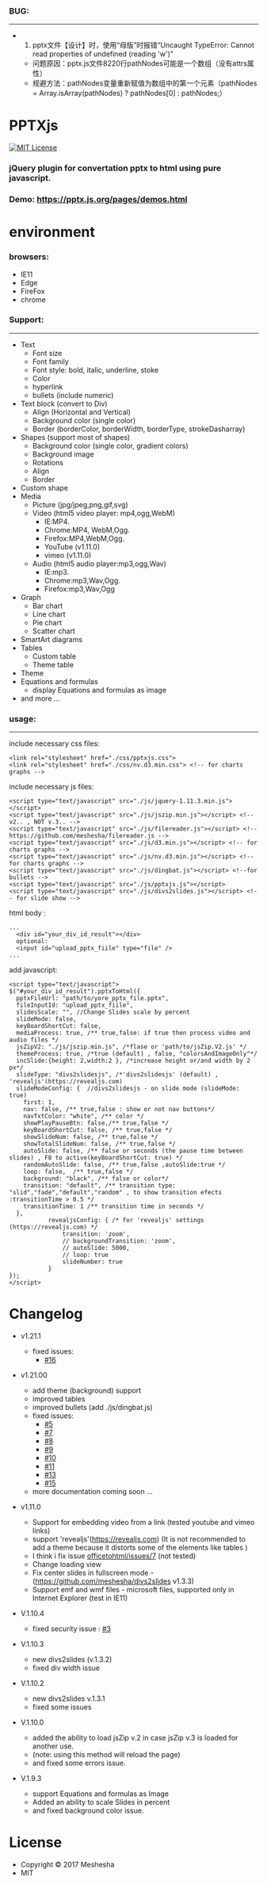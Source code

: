 ### BUG:
----
* 1. pptx文件【设计】时，使用“母版”时报错“Uncaught TypeError: Cannot read properties of undefined (reading 'w')”
  * 问题原因：pptx.js文件8220行pathNodes可能是一个数组（没有attrs属性）
  * 规避方法：pathNodes变量重新赋值为数组中的第一个元素（pathNodes = Array.isArray(pathNodes) ? pathNodes[0] : pathNodes;）

PPTXjs
==========
[![MIT License][license-image]][license-url]

[license-image]: http://img.shields.io/badge/license-MIT-blue.svg?style=flat
[license-url]: LICENSE
 
### jQuery plugin for convertation pptx to html using pure javascript.
### Demo: https://pptx.js.org/pages/demos.html

# environment
### browsers:
- IE11
- Edge
- FireFox
- chrome
### Support:
----
* Text
  * Font size
  * Font family
  * Font style: bold, italic, underline, stoke
  * Color
  * hyperlink
  * bullets (include numeric)
* Text block (convert to Div)
  * Align (Horizontal and Vertical)
  * Background color (single color)
  * Border (borderColor, borderWidth, borderType, strokeDasharray)
* Shapes (support most of shapes)
  * Background color (single color, gradient colors)
  * Background image
  * Rotations
  * Align
  * Border
* Custom shape
* Media
  * Picture (jpg/jpeg,png,gif,svg)
  * Video (html5 video player: mp4,ogg,WebM)
    * IE:MP4.
    * Chrome:MP4,	WebM,Ogg.
    * Firefox:MP4,WebM,Ogg.
    * YouTube (v1.11.0)
    * vimeo (v1.11.0)
  * Audio (html5 audio player:mp3,ogg,Wav)
    * IE:mp3.
    * Chrome:mp3,Wav,Ogg.
    * Firefox:mp3,Wav,Ogg  
* Graph
  * Bar chart
  * Line chart
  * Pie chart
  * Scatter chart
* SmartArt diagrams
* Tables
  * Custom table
  * Theme table
* Theme
* Equations and formulas
  * display Equations and formulas as image
* and more ...

###  usage:
----
 include necessary css files:
 ```
<link rel="stylesheet" href="./css/pptxjs.css">
<link rel="stylesheet" href="./css/nv.d3.min.css"> <!-- for charts graphs -->
```
 include necessary js files:
 ```
<script type="text/javascript" src="./js/jquery-1.11.3.min.js"></script>
<script type="text/javascript" src="./js/jszip.min.js"></script> <!-- v2.. , NOT v.3.. -->
<script type="text/javascript" src="./js/filereader.js"></script> <!--https://github.com/meshesha/filereader.js -->
<script type="text/javascript" src="./js/d3.min.js"></script> <!-- for charts graphs -->
<script type="text/javascript" src="./js/nv.d3.min.js"></script> <!-- for charts graphs -->
<script type="text/javascript" src="./js/dingbat.js"></script> <!--for bullets -->
<script type="text/javascript" src="./js/pptxjs.js"></script>
<script type="text/javascript" src="./js/divs2slides.js"></script> <!-- for slide show -->
 ```
 html body :
 ```
 ...
   <div id="your_div_id_result"></div>
   optional:
   <input id="upload_pptx_fiile" type="file" />
 ...
 ```
 add javascript:
 ```
<script type="text/javascript">
 $("#your_div_id_result").pptxToHtml({
   pptxFileUrl: "path/to/yore_pptx_file.pptx", 
   fileInputId: "upload_pptx_fiile",
   slidesScale: "", //Change Slides scale by percent
   slideMode: false,
   keyBoardShortCut: false,
   mediaProcess: true, /** true,false: if true then process video and audio files */
   jsZipV2: "./js/jszip.min.js", /*flase or 'path/to/jsZip.V2.js' */
   themeProcess: true, /*true (default) , false, "colorsAndImageOnly"*/
   incSlide:{height: 2,width:2 }, /*increase height or/and width by 2 px*/
   slideType: "divs2slidesjs", /*'divs2slidesjs' (default) , 'revealjs'(https://revealjs.com)
   slideModeConfig: {  //divs2slidesjs - on slide mode (slideMode: true)
     first: 1,
     nav: false, /** true,false : show or not nav buttons*/
     navTxtColor: "white", /** color */
     showPlayPauseBtn: false,/** true,false */
     keyBoardShortCut: false, /** true,false */
     showSlideNum: false, /** true,false */
     showTotalSlideNum: false, /** true,false */
     autoSlide: false, /** false or seconds (the pause time between slides) , F8 to active(keyBoardShortCut: true) */
     randomAutoSlide: false, /** true,false ,autoSlide:true */ 
     loop: false,  /** true,false */
     background: "black", /** false or color*/
     transition: "default", /** transition type: "slid","fade","default","random" , to show transition efects :transitionTime > 0.5 */
     transitionTime: 1 /** transition time in seconds */           
   },
			revealjsConfig: { /* for 'revealjs' settings (https://revealjs.com) */
				transition: 'zoom',
				// backgroundTransition: 'zoom', 
				// autoSlide: 5000,
				// loop: true
				slideNumber: true
			}
 });
</script>
 ``` 
# Changelog
* v1.21.1
  * fixed issues:
    - [#16](https://github.com/meshesha/PPTXjs/issues/16)

* v1.21.00
  * add theme (background) support
  * improved tables
  * improved bullets (add ./js/dingbat.js)
  * fixed issues:
    - [#5](https://github.com/meshesha/PPTXjs/issues/5)
    - [#7](https://github.com/meshesha/PPTXjs/issues/7)
    - [#8](https://github.com/meshesha/PPTXjs/issues/8)
    - [#9](https://github.com/meshesha/PPTXjs/issues/9)
    - [#10](https://github.com/meshesha/PPTXjs/issues/10)
    - [#11](https://github.com/meshesha/PPTXjs/issues/11)
    - [#13](https://github.com/meshesha/PPTXjs/issues/13)
    - [#15](https://github.com/meshesha/PPTXjs/issues/15)
  * more documentation coming soon ...

* v1.11.0
  * Support for embedding video from a link (tested youtube and vimeo links)
  * support 'revealjs'(https://revealjs.com) (It is not recommended to add a theme because it distorts some of the elements like tables )
  * I think i fix issue [officetohtml/issues/7](https://github.com/meshesha/officetohtml/issues/7) (not tested) 
  * Change loading view 
  * Fix center slides in fullscreen mode - (https://github.com/meshesha/divs2slides v1.3.3)
  * Support emf and wmf files - microsoft files, supported only in Internet Explorer (test in IE11)

* V.1.10.4
  * fixed security issue : [#3](https://github.com/meshesha/PPTXjs/issues/3)
  
* V.1.10.3
  * new divs2slides (v.1.3.2)
  * fixed div width issue
* V.1.10.2
  * new divs2slides v.1.3.1
  * fixed some issues
* V.1.10.0
  * added the ability to load jsZip v.2  in case jsZip v.3 is loaded for another use.
  *  (note: using this method will reload the page)
  *  and fixed some errors issue.
* V.1.9.3
  * support Equations and formulas as Image
  * Added an ability to scale Slides in percent
  * and fixed background color issue.
# License
- Copyright © 2017 Meshesha
- MIT

